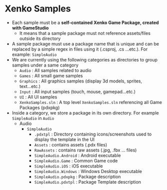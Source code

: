 # Xenko Samples

- Each sample must be a **self-contained Xenko Game Package, created with GameStudio**
	- It means that a sample package must not reference assets/files outside its directory
- A sample package must use a package name that is unique and can be replaced by a simple regex in files using it (.csproj, .cs ...etc.). For example: `SimpleAudio`
- We are currently using the following categories as directories to group samples under a same category 
	- `Audio` : All samples related to audio
	- `Games` : All small game samples
	- `Graphics` : All graphics samples (display 3d models, sprites, text...etc.)
	- `Input` : All input samples (touch, mouse, gamepad...etc.)
	- `UI` : All UI samples
	- `XenkoSamples.sln` : A top level `XenkoSamples.sln` referencing all Game Packages (pdxpkg)
- Inside a category, we store a package in its own directory. For example `SimpleAudio` in `Audio`
	- Audio
		- `SimpleAudio`
			- `.pdxtpl` : Directory containing icons/screenshots used to display the template in the UI
			- `Assets` : contains assets (.pdx files)
			- `RawAssets` : contains raw assets (.jpg, .fbx ... files)
			- `SimpleAudio.Android` : Android executable
			- `SimpleAudio.Game` : Common Game code
			- `SimpleAudio.iOS` : iOS executable
			- `SimpleAudio.Windows` : Windows Desktop executable
			- `SimpleAudio.pdxpkg` : Package description
			- `SimpleAudio.pdxtpl` : Package Template description





